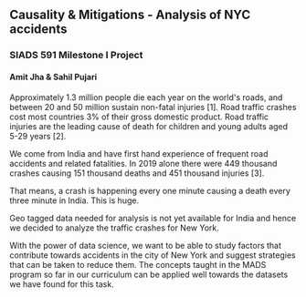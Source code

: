 ## Causality & Mitigations - Analysis of NYC accidents
### SIADS 591 Milestone I Project

####  Amit Jha & Sahil Pujari
Approximately 1.3 million people die each year on the world's roads, and between 20 and 50 million sustain non-fatal injuries [1]. Road traffic crashes cost most countries 3% of their gross domestic product. Road traffic injuries are the leading cause of death for children and young adults aged 5-29 years [2].

We come from India and have first hand experience of frequent road accidents and related fatalities. In 2019 alone there were 449 thousand crashes causing 151 thousand deaths and 451 thousand injuries [3].

That means, a crash is happening every one minute causing a death every three minute in India. This is huge.

Geo tagged data needed for analysis is not yet available for India and hence we decided to analyze the traffic crashes for New York.

With the power of data science, we want to be able to study factors that contribute towards accidents in the city of New York and suggest strategies that can be taken to reduce them. The concepts taught in the MADS program so far in our curriculum can be applied well towards the datasets we have found for this task.
